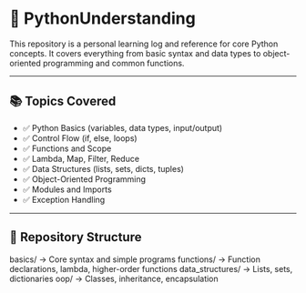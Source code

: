 # 🐍 PythonUnderstanding

This repository is a personal learning log and reference for core Python concepts. It covers everything from basic syntax and data types to object-oriented programming and common functions.

---

## 📚 Topics Covered

- ✅ Python Basics (variables, data types, input/output)
- ✅ Control Flow (if, else, loops)
- ✅ Functions and Scope
- ✅ Lambda, Map, Filter, Reduce
- ✅ Data Structures (lists, sets, dicts, tuples)
- ✅ Object-Oriented Programming
- ✅ Modules and Imports
- ✅ Exception Handling

---

## 📁 Repository Structure

basics/ → Core syntax and simple programs
functions/ → Function declarations, lambda, higher-order functions
data_structures/ → Lists, sets, dictionaries
oop/ → Classes, inheritance, encapsulation
